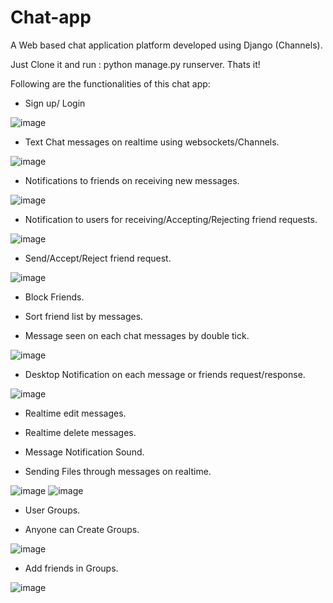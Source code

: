 # Chat-app

A Web based chat application platform developed using Django (Channels).

Just Clone it and run : python manage.py runserver. Thats it!

Following are the functionalities of this chat app:

- Sign up/ Login

![image](https://user-images.githubusercontent.com/55105463/225321450-491778db-8c61-43f2-85ae-4174c9c84270.png)

- Text Chat messages on realtime using websockets/Channels.

![image](https://user-images.githubusercontent.com/55105463/225321601-0204facc-c56b-4a07-b800-a6b93583a4e8.png)

- Notifications to friends on receiving new messages.

![image](https://user-images.githubusercontent.com/55105463/225322548-a8eed863-e940-44c2-9c12-9e52ba6094d4.png)

- Notification to users for receiving/Accepting/Rejecting friend requests.

![image](https://user-images.githubusercontent.com/55105463/225322638-a494c36c-6e4e-4377-ae6d-2ab776438dc9.png)

- Send/Accept/Reject friend request.

![image](https://user-images.githubusercontent.com/55105463/225322765-77aba971-ed2e-4a51-9d09-1e11452a1046.png)

- Block Friends.

- Sort friend list by messages.

- Message seen on each chat messages by double tick.

![image](https://user-images.githubusercontent.com/55105463/225322954-00b3c00e-81af-403a-8682-0e20209abb28.png)

- Desktop Notification on each message or friends request/response.

![image](https://user-images.githubusercontent.com/55105463/225323172-9079d24a-ed30-4f9a-acc1-c403abb99ead.png)

- Realtime edit messages.

- Realtime delete messages.

- Message Notification Sound.

- Sending Files through messages on realtime.

![image](https://user-images.githubusercontent.com/55105463/225323512-023783df-f30c-49f2-b53f-2db89b158433.png)
![image](https://user-images.githubusercontent.com/55105463/225323597-6d308d26-8be9-4f8e-9125-b2c67de5f4a1.png)

- User Groups.

- Anyone can Create Groups.

![image](https://user-images.githubusercontent.com/55105463/225323826-b39f6a90-0406-4ea1-a2ce-31e516cdd770.png)

- Add friends in Groups.

![image](https://user-images.githubusercontent.com/55105463/225323984-d249fc3b-f871-494f-a0aa-e32c857de9cc.png)